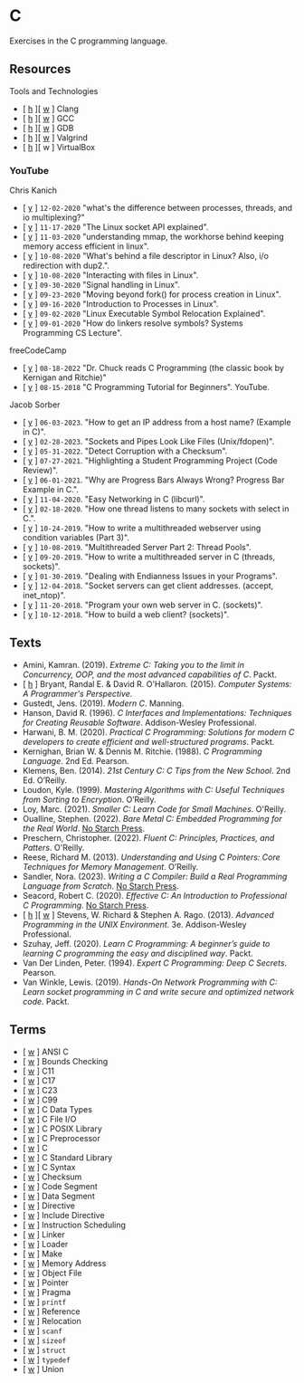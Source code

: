 # C

Exercises in the C programming language.

## Resources

Tools and Technologies
* [ [h](https://clang.llvm.org/) ][ [w](https://en.wikipedia.org/wiki/Clang) ] Clang
* [ [h](https://gcc.gnu.org/) ][ [w](https://en.wikipedia.org/wiki/GNU_Compiler_Collection) ] GCC
* [ [h](https://www.sourceware.org/gdb/) ][ [w](https://en.wikipedia.org/wiki/GNU_Debugger) ] GDB
* [ [h](https://valgrind.org/) ][ [w](https://en.wikipedia.org/wiki/Valgrind) ] Valgrind
* [ [h](https://www.virtualbox.org/) ][ w ] VirtualBox

### YouTube

Chris Kanich
* [ [y](https://www.youtube.com/watch?v=85T_ZaT8EUI) ] `12-02-2020` "what's the difference between processes, threads, and io multiplexing?"
* [ [y](https://www.youtube.com/watch?v=XXfdzwEsxFk) ] `11-17-2020` "The Linux socket API explained".
* [ [y](https://www.youtube.com/watch?v=8hVLcyBkSXY) ] `11-03-2020` "understanding mmap, the workhorse behind keeping memory access efficient in linux".
* [ [y](https://www.youtube.com/watch?v=rW_NV6rf0rM) ] `10-08-2020` "What's behind a file descriptor in Linux? Also, i/o redirection with dup2.".
* [ [y](https://www.youtube.com/watch?v=ayMPFUGE_b4) ] `10-08-2020` "Interacting with files in Linux".
* [ [y](https://www.youtube.com/watch?v=RU0ULe2f6hI) ] `09-30-2020` "Signal handling in Linux".
* [ [y](https://www.youtube.com/watch?v=uRYyj8tcDTE) ] `09-23-2020` "Moving beyond fork() for process creation in Linux".
* [ [y](https://www.youtube.com/watch?v=WkuKhLYtUHw) ] `09-16-2020` "Introduction to Processes in Linux".
* [ [y](https://www.youtube.com/watch?v=E804eTETaQs) ] `09-02-2020` "Linux Executable Symbol Relocation Explained".
* [ [y](https://www.youtube.com/watch?v=6XVUIeAaROU) ] `09-01-2020` "How do linkers resolve symbols? Systems Programming CS Lecture".

freeCodeCamp
* [ [y](https://www.youtube.com/watch?v=j-_s8f5K30I) ] `08-18-2022` "Dr. Chuck reads C Programming (the classic book by Kernigan and Ritchie)"
* [ [y](https://www.youtube.com/watch?v=KJgsSFOSQv0) ] `08-15-2018` "C Programming Tutorial for Beginners". YouTube.

Jacob Sorber
* [ [y](https://www.youtube.com/watch?v=yN6EGfv5Dew) ] `06-03-2023`. "How to get an IP address from a host name? (Example in C)".
* [ [y](https://www.youtube.com/watch?v=il4N6KjVQ-s) ] `02-28-2023`. "Sockets and Pipes Look Like Files (Unix/fdopen)".
* [ [y](https://www.youtube.com/watch?v=q-BvQgZVRGA) ] `05-31-2022`. "Detect Corruption with a Checksum".
* [ [y](https://www.youtube.com/watch?v=iF2F0YIgxy4) ] `07-27-2021`. "Highlighting a Student Programming Project (Code Review)".
* [ [y](https://www.youtube.com/watch?v=t_vM_8TLjFE) ] `06-01-2021`. "Why are Progress Bars Always Wrong? Progress Bar Example in C.".
* [ [y](https://www.youtube.com/watch?v=daA-KBKfJ_o) ] `11-04-2020`. "Easy Networking in C (libcurl)".
* [ [y](https://www.youtube.com/watch?v=Y6pFtgRdUts) ] `02-18-2020`. "How one thread listens to many sockets with select in C.".
* [ [y](https://www.youtube.com/watch?v=P6Z5K8zmEmc) ] `10-24-2019`. "How to write a multithreaded webserver using condition variables (Part 3)".
* [ [y](https://www.youtube.com/watch?v=FMNnusHqjpw) ] `10-08-2019`. "Multithreaded Server Part 2: Thread Pools".
* [ [y](https://www.youtube.com/watch?v=Pg_4Jz8ZIH4) ] `09-20-2019`. "How to write a multithreaded server in C (threads, sockets)".
* [ [y](https://www.youtube.com/watch?v=OoHich9BPxg) ] `01-30-2019`. "Dealing with Endianness Issues in your Programs".
* [ [y](https://www.youtube.com/watch?v=1jv428xKsRg) ] `12-04-2018`. "Socket servers can get client addresses. (accept, inet_ntop)".
* [ [y](https://www.youtube.com/watch?v=esXw4bdaZkc) ] `11-20-2018`. "Program your own web server in C. (sockets)".
* [ [y](https://www.youtube.com/watch?v=bdIiTxtMaKA) ] `10-12-2018`. "How to build a web client? (sockets)".

## Texts

* Amini, Kamran. (2019). _Extreme C: Taking you to the limit in Concurrency, OOP, and the most advanced capabilities of C_. Packt.
* [ [h](https://csapp.cs.cmu.edu/) ] Bryant, Randal E. & David R. O'Hallaron. (2015). _Computer Systems: A Programmer's Perspective_.
* Gustedt, Jens. (2019). _Modern C_. Manning.
* Hanson, David R. (1996). _C Interfaces and Implementations: Techniques for Creating Reusable Software_. Addison-Wesley Professional.
* Harwani, B. M. (2020). _Practical C Programming: Solutions for modern C developers to create efficient and well-structured programs_. Packt.
* Kernighan, Brian W. & Dennis M. Ritchie. (1988). _C Programming Language_. 2nd Ed. Pearson.
* Klemens, Ben. (2014). _21st Century C: C Tips from the New School_. 2nd Ed. O’Reilly.
* Loudon, Kyle. (1999). _Mastering Algorithms with C: Useful Techniques from Sorting to Encryption_. O’Reilly.
* Loy, Marc. (2021). _Smaller C: Learn Code for Small Machines_. O'Reilly.
* Oualline, Stephen. (2022). _Bare Metal C: Embedded Programming for the Real World_. [No Starch Press](https://nostarch.com/bare-metal-c).
* Preschern, Christopher. (2022). _Fluent C: Principles, Practices, and Patters_. O'Reilly.
* Reese, Richard M. (2013). _Understanding and Using C Pointers: Core Techniques for Memory Management_. O’Reilly.
* Sandler, Nora. (2023). _Writing a C Compiler: Build a Real Programming Language from Scratch_. [No Starch Press](https://nostarch.com/writing-c-compiler).
* Seacord, Robert C. (2020). _Effective C: An Introduction to Professional C Programming_. [No Starch Press](https://nostarch.com/Effective_C).
* [ [h](http://www.apuebook.com/) ][ [w](https://en.wikipedia.org/wiki/Advanced_Programming_in_the_Unix_Environment) ] Stevens, W. Richard & Stephen A. Rago. (2013). _Advanced Programming in the UNIX Environment_. 3e. Addison-Wesley Professional.
* Szuhay, Jeff. (2020). _Learn C Programming: A beginner’s guide to learning C programming the easy and disciplined way_. Packt.
* Van Der Linden, Peter. (1994). _Expert C Programming: Deep C Secrets_. Pearson.
* Van Winkle, Lewis. (2019). _Hands-On Network Programming with C: Learn socket programming in C and write secure and optimized network code_. Packt.

## Terms

* [ [w](https://en.wikipedia.org/wiki/ANSI_C) ] ANSI C
* [ [w](https://en.wikipedia.org/wiki/Bounds_checking) ] Bounds Checking
* [ [w](https://en.wikipedia.org/wiki/C11_(C_standard_revision)) ] C11
* [ [w](https://en.wikipedia.org/wiki/C17_(C_standard_revision)) ] C17
* [ [w](https://en.wikipedia.org/wiki/C23_(C_standard_revision)) ] C23
* [ [w](https://en.wikipedia.org/wiki/C99) ] C99
* [ [w](https://en.wikipedia.org/wiki/C_data_types) ] C Data Types
* [ [w](https://en.wikipedia.org/wiki/C_file_input/output) ] C File I/O
* [ [w](https://en.wikipedia.org/wiki/C_POSIX_library) ] C POSIX Library
* [ [w](https://en.wikipedia.org/wiki/C_preprocessor) ] C Preprocessor
* [ [w](https://en.wikipedia.org/wiki/C_(programming_language)) ] C
* [ [w](https://en.wikipedia.org/wiki/C_standard_library) ] C Standard Library
* [ [w](https://en.wikipedia.org/wiki/C_syntax) ] C Syntax
* [ [w](https://en.wikipedia.org/wiki/Checksum) ] Checksum
* [ [w](https://en.wikipedia.org/wiki/Code_segment) ] Code Segment
* [ [w](https://en.wikipedia.org/wiki/Data_segment) ] Data Segment
* [ [w](https://en.wikipedia.org/wiki/Directive_(programming)) ] Directive
* [ [w](https://en.wikipedia.org/wiki/Include_directive) ] Include Directive
* [ [w](https://en.wikipedia.org/wiki/Instruction_scheduling) ] Instruction Scheduling
* [ [w](https://en.wikipedia.org/wiki/Linker_(computing)) ] Linker
* [ [w](https://en.wikipedia.org/wiki/Loader_(computing)) ] Loader
* [ [w](https://en.wikipedia.org/wiki/Make_(software)) ] Make
* [ [w](https://en.wikipedia.org/wiki/Memory_address) ] Memory Address
* [ [w](https://en.wikipedia.org/wiki/Object_file) ] Object File
* [ [w](https://en.wikipedia.org/wiki/Pointer_(computer_programming)) ] Pointer
* [ [w](https://en.wikipedia.org/wiki/Directive_(programming)) ] Pragma
* [ [w](https://en.wikipedia.org/wiki/Printf) ] `printf`
* [ [w](https://en.wikipedia.org/wiki/Reference_(computer_science)) ] Reference
* [ [w](https://en.wikipedia.org/wiki/Relocation_(computing)) ] Relocation
* [ [w](https://en.wikipedia.org/wiki/Scanf) ] `scanf`
* [ [w](https://en.wikipedia.org/wiki/Sizeof) ] `sizeof`
* [ [w](https://en.wikipedia.org/wiki/Struct_(C_programming_language)) ] `struct`
* [ [w](https://en.wikipedia.org/wiki/Typedef) ] `typedef`
* [ [w](https://en.wikipedia.org/wiki/Union_type) ] Union